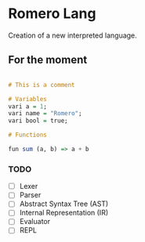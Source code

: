 # Romero Lang

Creation of a new interpreted language.

## For the moment

```hs as romero

# This is a comment

# Variables
vari a = 1;
vari name = "Romero";
vari bool = true;

# Functions

fun sum (a, b) => a + b

```

### TODO
- [ ] Lexer
- [ ] Parser
- [ ] Abstract Syntax Tree (AST)
- [ ] Internal Representation (IR)
- [ ] Evaluator
- [ ] REPL
